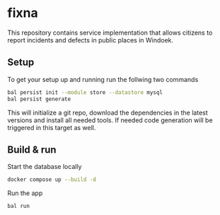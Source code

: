 # fixna
This repository contains service implementation that allows citizens to report incidents and defects in public places in Windoek.

## Setup

To get your setup up and running run the follwing two commands

```bash
bal persist init --module store --datastore mysql
bal persist generate
```

This will initialize a git repo, download the dependencies in the latest versions and install all needed tools.
If needed code generation will be triggered in this target as well.

## Build & run

Start the database locally

```bash
docker compose up --build -d
```

Run the app

```bash
bal run
```